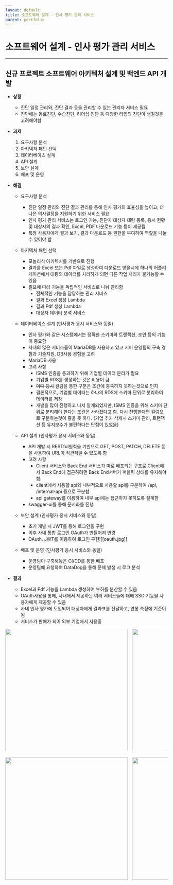 ```yaml
---
layout: default
title: 소프트웨어 설계 - 인사 평가 관리 서비스
parent: portfolio
---
```

# 소프트웨어 설계 - 인사 평가 관리 서비스
---

## 신규 프로젝트 소프트웨어 아키텍처 설계 및 백엔드 API 개발

- **상황**
	- 진단 일정 관리와, 진단 결과 등을 관리할 수 있는 관리자 서비스 필요
	- 진단에는 동료진단, 수습진단, 리더십 진단 등 다양한 타입의 진단이 생길것을 고려해야함
- **과제**
	1. 요구사항 분석
	2. 아키텍처 패턴 선택
	3. 데이터베이스 설계
	4. API 설계
	5. 보안 설계
	6. 배포 및 운영
- **해결**
	- 요구사항 분석
		- 진단 일정 관리와 진단 결과 관리를 통해 인사 평가의 효율성을 높이고, 더 나은 의사결정을 지원하기 위한 서비스 필요
		- 인사 평가 관리 서비스는 로그인 기능, 진단자 대상자 대량 등록, 응시 현황 및 대상자의 결과 확인, Excel, PDF 다운로드 기능 등이 제공됨
		- 특정 사용자에게 결과 보기, 결과 다운로드 등 권한을 부여하여 역할을 나눌 수 있어야 함

	- 아키텍처 패턴 선택
		- 모놀리식 아키텍처를 기반으로 진행
		- 결과를 Excel 또는 Pdf 파일로 생성하여 다운로드 받을시에 하나의 어플리케이션에서 대량의 데이터를 처리하게 되면 다른 작업 처리가 불가능할 수 있음
		- 필요에 따라 기능을 독립적인 서비스로 나눠 관리함
			- 전체적인 기능을 담당하는 관리 서비스
			- 결과 Excel 생성 Lambda
			- 결과 Pdf 생성 Lambda
			- 대상자 데이터 분석 서비스

	- 데이터베이스 설계 (인사평가 응시 서비스와 동일)
		- 인사 평가와 같은 시스템에서는 정확한 스키마와 트랜잭션, 조인 등의 기능이 중요함
		- 사내의 많은 서비스들이  MariaDB를 사용하고 있고 서버 운영팀의 구축 경험과 기술지원, DB사용 경험을 고려
		- MariaDB 사용
		- 고려 사항
			- ISMS 인증을 통과하기 위해 기업별 데이터 분리가 필요
			- 기업별 RDS를 생성하는 것은 비용이 큼
			- ~~이때 당시~~ 컬럼을 통한 구분은 조건에 충족하지 못하는것으로 인지
			- 결론적으로, 기업별 데이터는 하나의 RDS에 스키마 단위로 분리하여 데이터를 저장
			- 개발을 많이 진행하고 나서 알게되었지만, ISMS 인증을 위해 스키마 단위로 분리해야 한다는 조건은 사라졌다고 함. 다시 진행한다면 컬럼으로 구분하는것이 좋을 듯 하다. (기업 추가 삭제시 스키마 관리, 트랜잭션 등 유지보수가 불편하다는 단점이 있었음)

	- API 설계 (인사평가 응시 서비스와 동일)
		- API 개발 시 RESTful원칙을 기반으로 GET, POST, PATCH, DELETE 등을 사용하여 URL이 직관적일 수 있도록 함
		- 고려 사항
			- Client 서비스와 Back End 서비스가 따로 배포되는 구조로 Client에서 Back End에 접근하려면 Back End서버가 퍼블릭 상태를 유지해야함.
			- client에서 사용할 api와 내부적으로 사용할 api를 구분하여 /api, /internal-api 등으로 구분함
			- api gateway를 이용하여 내부 api에는 접근하지 못하도록 설계함
		- swagger-ui를 통해 문서화를 진행

	- 보안 설계 (인사평가 응시 서비스와 동일)
		- 초기 개발 시 JWT를 통해 로그인을 구현
		- 이후 사내 통합 로그인 OAuth가 만들어져 변경
		- OAuth, JWT를 이용하여 로그인 구현![[oauth.jpg]]

	- 배포 및 운영 (인사평가 응시 서비스와 동일)
		- 운영팀이 구축해놓은 CI/CD를 통한 배포
		- 운영팀에 요청하여 DataDog을 통해 문제 발생 시 로그 분석

- **결과**
	- Excel과 Pdf 기능을 Lambda 생성하여 부하를 분산할 수 있음
	- OAuth사용을 통해, 사내에서 제공하는 여러 서비스들에 대해 SSO 기능을 사용자에게 제공할 수 있음
	- 사내 인사 평가에 도입되어 대상자에게 결과표를 전달하고, 연봉 측정에 기준이 됨
	- 서비스가 판매가 되어 외부 기업에서 사용중



<div style="overflow-x: auto; white-space: nowrap; height: 400px;">
  <img src="https://publish-01.obsidian.md/access/6149d5530311c4214bb7a59804d545a1/resource/역진/관리자/진단설정1.png" style="height: 380px; width: auto; display: inline-block; margin-right: 10px;">
  <img src="https://publish-01.obsidian.md/access/6149d5530311c4214bb7a59804d545a1/resource/역진/관리자/진단설정2.png" style="height: 380px; width: auto; display: inline-block; margin-right: 10px;">
  <img src="https://publish-01.obsidian.md/access/6149d5530311c4214bb7a59804d545a1/resource/역진/관리자/운영1.png" style="height: 380px; width: auto; display: inline-block; margin-right: 10px;">
  <img src="https://publish-01.obsidian.md/access/6149d5530311c4214bb7a59804d545a1/resource/역진/관리자/분석설정3-1.png" style="height: 380px; width: auto; display: inline-block; margin-right: 10px;">
  <img src="https://publish-01.obsidian.md/access/6149d5530311c4214bb7a59804d545a1/resource/역진/관리자/분석설정4.png" style="height: 380px; width: auto; display: inline-block; margin-right: 10px;">
</div>
<div style="overflow-x: auto; white-space: nowrap; height: 400px;">
  <img src="https://publish-01.obsidian.md/access/6149d5530311c4214bb7a59804d545a1/resource/역진/결과표/결과표1.png" style="height: 380px; width: auto; display: inline-block; margin-right: 10px;">
  <img src="https://publish-01.obsidian.md/access/6149d5530311c4214bb7a59804d545a1/resource/역진/결과표/결과표2.png" style="height: 380px; width: auto; display: inline-block; margin-right: 10px;">
  <img src="https://publish-01.obsidian.md/access/6149d5530311c4214bb7a59804d545a1/resource/역진/결과표/결과표3.png" style="height: 380px; width: auto; display: inline-block; margin-right: 10px;">
  <img src="https://publish-01.obsidian.md/access/6149d5530311c4214bb7a59804d545a1/resource/역진/결과표/결과표4.png" style="height: 380px; width: auto; display: inline-block; margin-right: 10px;">
  <img src="https://publish-01.obsidian.md/access/6149d5530311c4214bb7a59804d545a1/resource/역진/결과표/결과표5.png" style="height: 380px; width: auto; display: inline-block; margin-right: 10px;">
  <img src="https://publish-01.obsidian.md/access/6149d5530311c4214bb7a59804d545a1/resource/역진/결과표/결과표6.png" style="height: 380px; width: auto; display: inline-block; margin-right: 10px;">
</div>

